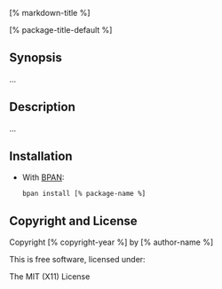 <!-- Note to author:
  This templated file is just to get you started.
  You'll need to edit it to refelect your desired content.
  You can safely remove these HTML comments.
-->
[% markdown-title %]

[% package-title-default %]

## Synopsis

...

## Description

...

## Installation

* With [BPAN](
  https://github.com/bpan-org/bpan#installation):
  ```
  bpan install [% package-name %]
  ```

## Copyright and License

Copyright [% copyright-year %] by [% author-name %]

This is free software, licensed under:

The MIT (X11) License
